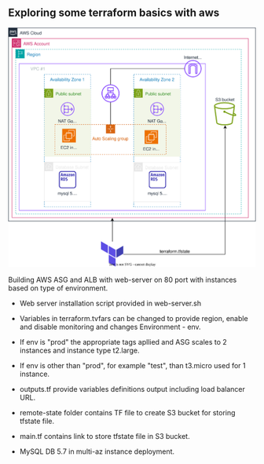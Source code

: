 ## Exploring some terraform basics with aws

![image](AWS_ASG.drawio.svg)

  Building AWS ASG and ALB with web-server on 80 port with instances based on type of environment.

- Web server installation script provided in web-server.sh 

- Variables in terraform.tvfars can be changed to provide region, enable and disable monitoring and changes Environment - env. 

- If env is "prod" the appropriate tags apllied and ASG scales to 2 instances and instance type t2.large. 

- If env is other than "prod", for example "test", than t3.micro used for 1 instance. 
 
- outputs.tf provide variables definitions output including load balancer URL.

- remote-state folder contains TF file to create S3 bucket for storing tfstate file.
- main.tf contains link to store tfstate file in S3 bucket.

- MySQL DB 5.7 in multi-az instance deployment. 